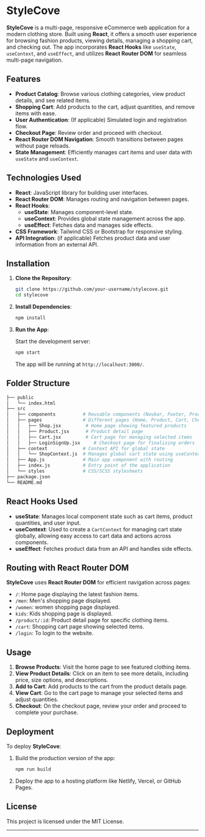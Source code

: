 

# StyleCove

**StyleCove** is a multi-page, responsive eCommerce web application for a modern clothing store. Built using **React**, it offers a smooth user experience for browsing fashion products, viewing details, managing a shopping cart, and checking out. The app incorporates **React Hooks** like `useState`, `useContext`, and `useEffect`, and utilizes **React Router DOM** for seamless multi-page navigation.

## Features

- **Product Catalog**: Browse various clothing categories, view product details, and see related items.
- **Shopping Cart**: Add products to the cart, adjust quantities, and remove items with ease.
- **User Authentication**: (If applicable) Simulated login and registration flow.
- **Checkout Page**: Review order and proceed with checkout.
- **React Router DOM Navigation**: Smooth transitions between pages without page reloads.
- **State Management**: Efficiently manages cart items and user data with `useState` and `useContext`.

## Technologies Used

- **React**: JavaScript library for building user interfaces.
- **React Router DOM**: Manages routing and navigation between pages.
- **React Hooks**:
  - **useState**: Manages component-level state.
  - **useContext**: Provides global state management across the app.
  - **useEffect**: Fetches data and manages side effects.
- **CSS Framework**: Tailwind CSS or Bootstrap for responsive styling.
- **API Integration**: (if applicable) Fetches product data and user information from an external API.

## Installation

1. **Clone the Repository**:

   ```bash
   git clone https://github.com/your-username/stylecove.git
   cd stylecove
   ```

2. **Install Dependencies**:

   ```bash
   npm install
   ```

3. **Run the App**:

   Start the development server:

   ```bash
   npm start
   ```

   The app will be running at `http://localhost:3000/`.

## Folder Structure

```bash
├── public
│   └── index.html
├── src
│   ├── components          # Reusable components (Navbar, Footer, ProductCard, etc.)
│   ├── pages               # Different pages (Home, Product, Cart, Checkout)
│   │   ├── Shop.jsx         # Home page showing featured products
│   │   ├── Product.jsx      # Product detail page
│   │   ├── Cart.jsx         # Cart page for managing selected items
│   │   ├── LoginSignUp.jsx     # Checkout page for finalizing orders
│   ├── context             # Context API for global state
│   │   └── ShopContext.js  # Manages global cart state using useContext
│   ├── App.js              # Main app component with routing
│   ├── index.js            # Entry point of the application
│   └── styles              # CSS/SCSS stylesheets
├── package.json
└── README.md
```

## React Hooks Used

- **useState**: Manages local component state such as cart items, product quantities, and user input.
- **useContext**: Used to create a `CartContext` for managing cart state globally, allowing easy access to cart data and actions across components.
- **useEffect**: Fetches product data from an API and handles side effects.

## Routing with React Router DOM

**StyleCove** uses **React Router DOM** for efficient navigation across pages:

- `/`: Home page displaying the latest fashion items.
- `/men`: Men's shopping page displayed.
- `/women`: women shopping page displayed.
- `kids`: Kids shopping page is displayed.
- `/product/:id`: Product detail page for specific clothing items.
- `/cart`: Shopping cart page showing selected items.
- `/login`: To login to the website.

## Usage

1. **Browse Products**: Visit the home page to see featured clothing items.
2. **View Product Details**: Click on an item to see more details, including price, size options, and descriptions.
3. **Add to Cart**: Add products to the cart from the product details page.
4. **View Cart**: Go to the cart page to manage your selected items and adjust quantities.
5. **Checkout**: On the checkout page, review your order and proceed to complete your purchase.

## Deployment

To deploy **StyleCove**:

1. Build the production version of the app:

   ```bash
   npm run build
   ```

2. Deploy the app to a hosting platform like Netlify, Vercel, or GitHub Pages.

## License

This project is licensed under the MIT License.

---
